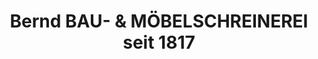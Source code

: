 ---
title: "Bernd BAU- & MÖBELSCHREINEREI seit 1817"
url: /nanzdietschweiler/bernd-bau-und-moebelschreinerei-seit-1817/
shop: Baustoffe
---